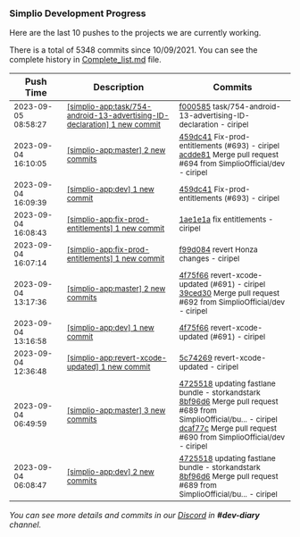 
### Simplio Development Progress

Here are the last 10 pushes to the projects we are currently working.

There is a total of 5348 commits since 10/09/2021. You can see the complete history in
 [Complete_list.md](Complete_list.md) file.

| Push Time | Description | Commits |
| --- | --- | --- |
| <sub>2023-09-05 08:58:27</sub> | <sub>[[simplio-app:task/754-android-13-advertising-ID-declaration] 1 new commit](https://github.com/SimplioOfficial/simplio-app/commit/f0005853b6c15c736dd69d911467b4dc8c53b5d0)</sub> | <sub>[f000585](https://github.com/SimplioOfficial/simplio-app/commit/f0005853b6c15c736dd69d911467b4dc8c53b5d0) task/754-android-13-advertising-ID-declaration - ciripel</sub> |
| <sub>2023-09-04 16:10:05</sub> | <sub>[[simplio-app:master] 2 new commits](https://github.com/SimplioOfficial/simplio-app/compare/39ced3046869...acdde81934ec)</sub> | <sub>[459dc41](https://github.com/SimplioOfficial/simplio-app/commit/459dc41782ae1da95a40402b0eac9ccb647de9b8) Fix-prod-entitlements (#693) - ciripel<br>[acdde81](https://github.com/SimplioOfficial/simplio-app/commit/acdde81934ec6947ed0821d8cd6c1abe0038721f) Merge pull request #694 from SimplioOfficial/dev - ciripel</sub> |
| <sub>2023-09-04 16:09:39</sub> | <sub>[[simplio-app:dev] 1 new commit](https://github.com/SimplioOfficial/simplio-app/commit/459dc41782ae1da95a40402b0eac9ccb647de9b8)</sub> | <sub>[459dc41](https://github.com/SimplioOfficial/simplio-app/commit/459dc41782ae1da95a40402b0eac9ccb647de9b8) Fix-prod-entitlements (#693) - ciripel</sub> |
| <sub>2023-09-04 16:08:43</sub> | <sub>[[simplio-app:fix-prod-entitlements] 1 new commit](https://github.com/SimplioOfficial/simplio-app/commit/1ae1e1a97a4a75dbeb6b2bdc7f082e92fee6f8c7)</sub> | <sub>[1ae1e1a](https://github.com/SimplioOfficial/simplio-app/commit/1ae1e1a97a4a75dbeb6b2bdc7f082e92fee6f8c7) fix entitlements - ciripel</sub> |
| <sub>2023-09-04 16:07:14</sub> | <sub>[[simplio-app:fix-prod-entitlements] 1 new commit](https://github.com/SimplioOfficial/simplio-app/commit/f99d084ea706bdf18276751158f6b8784d213db5)</sub> | <sub>[f99d084](https://github.com/SimplioOfficial/simplio-app/commit/f99d084ea706bdf18276751158f6b8784d213db5) revert Honza changes - ciripel</sub> |
| <sub>2023-09-04 13:17:36</sub> | <sub>[[simplio-app:master] 2 new commits](https://github.com/SimplioOfficial/simplio-app/compare/dcaf77c2998e...39ced3046869)</sub> | <sub>[4f75f66](https://github.com/SimplioOfficial/simplio-app/commit/4f75f660787090da923ec1f3f3a3c2338efc503d) revert-xcode-updated (#691) - ciripel<br>[39ced30](https://github.com/SimplioOfficial/simplio-app/commit/39ced30468693c5b35b6f63635655b4d4fb42d81) Merge pull request #692 from SimplioOfficial/dev - ciripel</sub> |
| <sub>2023-09-04 13:16:58</sub> | <sub>[[simplio-app:dev] 1 new commit](https://github.com/SimplioOfficial/simplio-app/commit/4f75f660787090da923ec1f3f3a3c2338efc503d)</sub> | <sub>[4f75f66](https://github.com/SimplioOfficial/simplio-app/commit/4f75f660787090da923ec1f3f3a3c2338efc503d) revert-xcode-updated (#691) - ciripel</sub> |
| <sub>2023-09-04 12:36:48</sub> | <sub>[[simplio-app:revert-xcode-updated] 1 new commit](https://github.com/SimplioOfficial/simplio-app/commit/5c74269a69114efc8d566f79e20622bfc2e61a82)</sub> | <sub>[5c74269](https://github.com/SimplioOfficial/simplio-app/commit/5c74269a69114efc8d566f79e20622bfc2e61a82) revert-xcode-updated - ciripel</sub> |
| <sub>2023-09-04 06:49:59</sub> | <sub>[[simplio-app:master] 3 new commits](https://github.com/SimplioOfficial/simplio-app/compare/4cada2c86d76...dcaf77c2998e)</sub> | <sub>[4725518](https://github.com/SimplioOfficial/simplio-app/commit/47255180faa624e147de0d113f92a699b6b792ca) updating fastlane bundle - storkandstark<br>[8bf96d6](https://github.com/SimplioOfficial/simplio-app/commit/8bf96d6834e8680ddae638974d3c50ddd067f123) Merge pull request #689 from SimplioOfficial/bu... - ciripel<br>[dcaf77c](https://github.com/SimplioOfficial/simplio-app/commit/dcaf77c2998e8d598ab7f93b025b0cd51a0c00ed) Merge pull request #690 from SimplioOfficial/dev - ciripel</sub> |
| <sub>2023-09-04 06:08:47</sub> | <sub>[[simplio-app:dev] 2 new commits](https://github.com/SimplioOfficial/simplio-app/compare/bd5120031dc7...8bf96d6834e8)</sub> | <sub>[4725518](https://github.com/SimplioOfficial/simplio-app/commit/47255180faa624e147de0d113f92a699b6b792ca) updating fastlane bundle - storkandstark<br>[8bf96d6](https://github.com/SimplioOfficial/simplio-app/commit/8bf96d6834e8680ddae638974d3c50ddd067f123) Merge pull request #689 from SimplioOfficial/bu... - ciripel</sub> |

_You can see more details and commits in our [Discord](https://discord.gg/aKhjuwZmdP) in **#dev-diary** channel._

